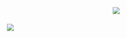 <img align="right" src="![visitor badge](https://visitor-badge.laobi.icu/badge?page_id=Prashant20nov2003.visitor-badge)" />

<h1 align="center">
    <img src="https://readme-typing-svg.herokuapp.com/?font=Righteous&size=35&center=true&vCenter=true&width=500&height=70&duration=4000&lines=Hi+There!+👋;+I'm+Prashant+Bhardwaj!;" />
</h1>
